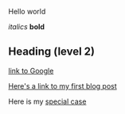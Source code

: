 Hello world

*italics* **bold**

## Heading (level 2)

[link to Google](https://www.google.com)

[Here's a link to my first blog post](https://fernandezv4.github.io/blogdemo/2023/10/30/my-first-post.html)

Here is my [special case](specialcase.html)
